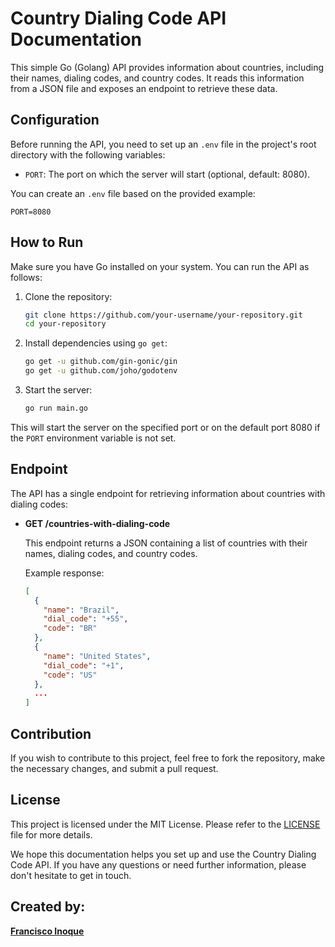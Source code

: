 # Country Dialing Code API Documentation

This simple Go (Golang) API provides information about countries, including their names, dialing codes, and country codes. It reads this information from a JSON file and exposes an endpoint to retrieve these data.

## Configuration

Before running the API, you need to set up an `.env` file in the project's root directory with the following variables:

- `PORT`: The port on which the server will start (optional, default: 8080).

You can create an `.env` file based on the provided example:

```plaintext
PORT=8080
```

## How to Run

Make sure you have Go installed on your system. You can run the API as follows:

1. Clone the repository:

   ```bash
   git clone https://github.com/your-username/your-repository.git
   cd your-repository
   ```

2. Install dependencies using `go get`:

   ```bash
   go get -u github.com/gin-gonic/gin
   go get -u github.com/joho/godotenv
   ```

3. Start the server:

   ```bash
   go run main.go
   ```

This will start the server on the specified port or on the default port 8080 if the `PORT` environment variable is not set.

## Endpoint

The API has a single endpoint for retrieving information about countries with dialing codes:

- **GET /countries-with-dialing-code**

  This endpoint returns a JSON containing a list of countries with their names, dialing codes, and country codes.

  Example response:

  ```json
  [
    {
      "name": "Brazil",
      "dial_code": "+55",
      "code": "BR"
    },
    {
      "name": "United States",
      "dial_code": "+1",
      "code": "US"
    },
    ...
  ]
  ```

## Contribution

If you wish to contribute to this project, feel free to fork the repository, make the necessary changes, and submit a pull request.

## License

This project is licensed under the MIT License. Please refer to the [LICENSE](LICENSE) file for more details.

We hope this documentation helps you set up and use the Country Dialing Code API. If you have any questions or need further information, please don't hesitate to get in touch.

## Created by:
**[Francisco Inoque](franciscoinoque.tech)**
